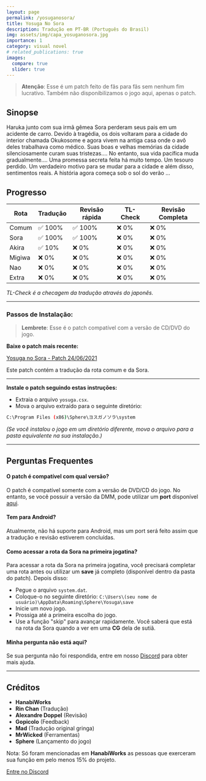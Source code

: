 ```yaml
---
layout: page
permalink: /yosuganosora/
title: Yosuga No Sora
description: Tradução em PT-BR (Português do Brasil)
img: assets/img/capa_yosuganosora.jpg
importance: 1
category: visual novel
# related_publications: true
images:
  compare: true
  slider: true
---
```


> **Atenção**: Esse é um patch feito de fãs para fãs sem nenhum fim lucrativo. Também não disponibilizamos o jogo aqui, apenas o patch.

## Sinopse
Haruka junto com sua irmã gêmea Sora perderam seus pais em um acidente de carro. Devido à tragédia, os dois voltaram para a cidade do interior chamada Okukosome e agora vivem na antiga casa onde o avô deles trabalhava como médico. Suas boas e velhas memórias da cidade silenciosamente curam suas tristezas.... No entanto, sua vida pacífica muda gradualmente.... Uma promessa secreta feita há muito tempo. Um tesouro perdido. Um verdadeiro motivo para se mudar para a cidade e além disso, sentimentos reais. A história agora começa sob o sol do verão ...

## Progresso

| Rota   | Tradução | Revisão rápida | TL-Check | Revisão Completa |
|--------|----------|----------------|----------|------------------|
| Comum  | ✅ 100%   | ✅ 100%         | ❌ 0%     | ❌ 0%             |
| Sora   | ✅ 100%   | ✅ 100%         | ❌ 0%     | ❌ 0%             |
| Akira  | ✅ 10%    | ❌ 0%           | ❌ 0%     | ❌ 0%             |
| Migiwa | ❌ 0%     | ❌ 0%           | ❌ 0%     | ❌ 0%             |
| Nao    | ❌ 0%     | ❌ 0%           | ❌ 0%     | ❌ 0%             |
| Extra  | ❌ 0%     | ❌ 0%           | ❌ 0%     | ❌ 0%             |

_TL-Check é a checagem da tradução através do japonês._

---

### Passos de Instalação:
> **Lembrete**: Esse é o patch compatível com a versão de CD/DVD do jogo.


**Baixe o patch mais recente:**

   [Yosuga no Sora - Patch 24/06/2021](https://www.mediafire.com/file/l8qg086womn92vy/Rota_Sora_Ver-1.0.rar/file)

   Este patch contém a tradução da rota comum e da Sora.

   ---

**Instale o patch seguindo estas instruções:**

   - Extraia o arquivo `yosuga.csx`.
   - Mova o arquivo extraído para o seguinte diretório:

   ```bash
   C:\Program Files (x86)\Sphere\ヨスガノソラ\system
   ```

   *(Se você instalou o jogo em um diretório diferente, mova o arquivo para a pasta equivalente na sua instalação.)*

---

## Perguntas Frequentes

#### O patch é compatível com qual versão?
O patch é compatível somente com a versão de DVD/CD do jogo. No entanto, se você possuir a versão da DMM, pode utilizar um **port** disponível [aqui](https://www.mediafire.com/file/d8yu5tfwtpxlnh8/patch.xp3/file).

#### Tem para Android?
Atualmente, não há suporte para Android, mas um port será feito assim que a tradução e revisão estiverem concluídas.

#### Como acessar a rota da Sora na primeira jogatina?
Para acessar a rota da Sora na primeira jogatina, você precisará completar uma rota antes ou utilizar um **save** já completo (disponível dentro da pasta do patch). Depois disso:

- Pegue o arquivo `system.dat`.
- Coloque-o no seguinte diretório: `C:\Users\(seu nome de usuário)\AppData\Roaming\Sphere\Yosuga\save`
- Inicie um novo jogo.
- Prossiga até a primeira escolha do jogo.
- Use a função "skip" para avançar rapidamente. Você saberá que está na rota da Sora quando a ver em uma **CG** dela de sutiã.


#### Minha pergunta não está aqui?
Se sua pergunta não foi respondida, entre em nosso [Discord](https://discord.com/invite/ATTxJYuTvm) para obter mais ajuda.

---

## Créditos

- **HanabiWorks**
- **Rin Chan** (Tradução)
- **Alexandre Doppel** (Revisão)
- **Gopicolo** (Feedback)
- **Mad** (Tradução original gringa)
- **MrWicked** (Ferramentas)
- **Sphere** (Lançamento do jogo)

Nota: Só foram mencionadas em **HanabiWorks** as pessoas que exerceram sua função em pelo menos 15% do projeto.


[Entre no Discord](https://discord.com/invite/ATTxJYuTvm)
